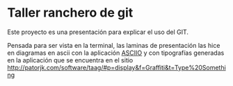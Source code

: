 # **Taller ranchero de git**

Este proyecto es una presentación para explicar el uso del GIT. 

Pensada para ser vista en la terminal, las laminas de presentación las hice en diagramas en ascii con la aplicación [ASCIIO](http://search.cpan.org/dist/App-Asciio/lib/App/Asciio.pm) y con tipografías generadas en la aplicación que se encuentra en el sitio http://patorjk.com/software/taag/#p=display&f=Graffiti&t=Type%20Something

